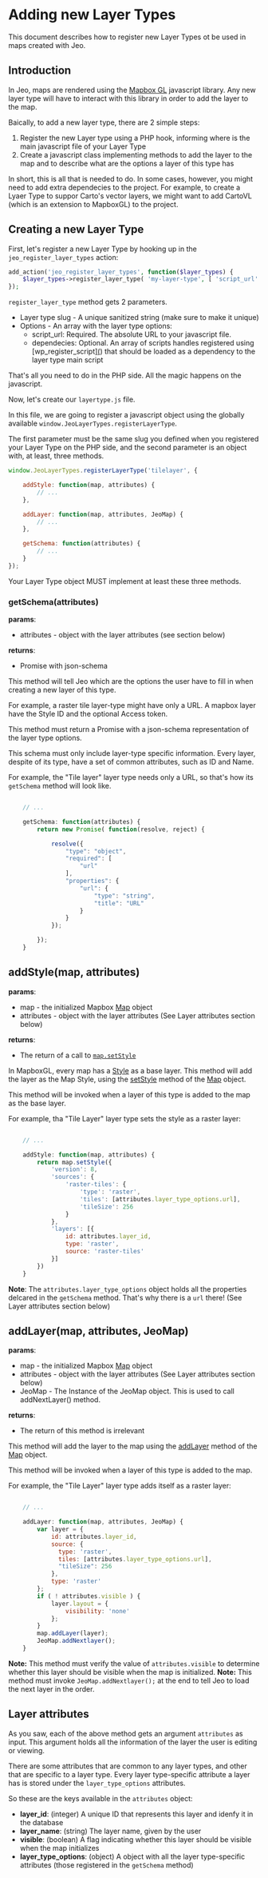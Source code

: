 # Adding new Layer Types

This document describes how to register new Layer Types ot be used in maps created with Jeo.

## Introduction

In Jeo, maps are rendered using the [Mapbox GL](https://docs.mapbox.com/mapbox-gl-js/api/) javascript library. Any new layer type will have to interact with this library in order to add the layer to the map.

Baically, to add a new layer type, there are 2 simple steps:

1. Register the new Layer type using a PHP hook, informing where is the main javascript file of your Layer Type
2. Create a javascript class implementing methods to add the layer to the map and to describe what are the options a layer of this type has

In short, this is all that is needed to do. In some cases, however, you might need to add extra dependecies to the project. For example, to create a Lyaer Type to suppor Carto's vector layers, we might want to add CartoVL (which is an extension to MapboxGL) to the project.

## Creating a new Layer Type

First, let's register a new Layer Type by hooking up in the `jeo_register_layer_types` action:

```PHP
add_action('jeo_register_layer_types', function($layer_types) {
	$layer_types->register_layer_type( 'my-layer-type', [ 'script_url' => plugin_dir_url( __FILE__ ) . '/js/layertype.js' ] );
});

```

`register_layer_type` method gets 2 parameters. 

* Layer type slug - A unique sanitized string (make sure to make it unique)
* Options - An array with the layer type options:
  * script_url: Required. The absolute URL to your javascript file.
  * dependecies: Optional. An array of scripts handles registered using [wp_register_script][(](https://developer.wordpress.org/reference/functions/wp_register_script/)) that should be loaded as a dependency to the layer type main script

That's all you need to do in the PHP side. All the magic happens on the javascript.

Now, let's create our `layertype.js` file. 

In this file, we are going to register a javascript object using the globally available `window.JeoLayerTypes.registerLayerType`.

The first parameter must be the same slug you defined when you registered your Layer Type on the PHP side, and the second parameter is an object with, at least, three methods.

```Javascript
window.JeoLayerTypes.registerLayerType('tilelayer', {

	addStyle: function(map, attributes) {
		// ...
	},

	addLayer: function(map, attributes, JeoMap) {
		// ...
	},

	getSchema: function(attributes) {
		// ...
	}
});
```

Your Layer Type object MUST implement at least these three methods.

### getSchema(attributes)

**params**: 
* attributes - object with the layer attributes (see section below)

**returns**: 
* Promise with json-schema

This method will tell Jeo which are the options the user have to fill in when creating a new layer of this type.

For example, a raster tile layer-type might have only a URL. A mapbox layer have the Style ID and the optional Access token.

This method must return a Promise with a json-schema representation of the layer type options.

This schema must only include layer-type specific information. Every layer, despite of its type, have a set of common attributes, such as ID and Name.

For example, the "Tile layer" layer type needs only a URL, so that's how its `getSchema` method will look like.

```Javascript

	// ...

	getSchema: function(attributes) {
		return new Promise( function(resolve, reject) {

			resolve({
				"type": "object",
				"required": [
					"url"
				],
				"properties": {
					"url": {
						"type": "string",
						"title": "URL"
					}
				}
			});

		});
	}

```

## addStyle(map, attributes)

**params**: 
* map - the initialized Mapbox [Map](https://docs.mapbox.com/mapbox-gl-js/api/#map) object
* attributes - object with the layer attributes (See Layer attributes section below)

**returns**: 
* The return of a call to [`map.setStyle`](https://docs.mapbox.com/mapbox-gl-js/api/#map#setstyle)

In MapboxGL, every map has a [Style](https://docs.mapbox.com/mapbox-gl-js/style-spec/) as a base layer. This method will add the layer as the Map Style, using the [setStyle](https://docs.mapbox.com/mapbox-gl-js/api/#map#setstyle) method of the [Map](https://docs.mapbox.com/mapbox-gl-js/api/#map) object.

This method will be invoked when a layer of this type is added to the map as the base layer.

For example, tha "Tile Layer" layer type sets the style as a raster layer:


```Javascript

	// ...

	addStyle: function(map, attributes) {
		return map.setStyle({
			'version': 8,
			'sources': {
				'raster-tiles': {
					'type': 'raster',
					'tiles': [attributes.layer_type_options.url],
					'tileSize': 256
				}
			},
			'layers': [{
				id: attributes.layer_id,
				type: 'raster',
				source: 'raster-tiles'
			}]
		})
	}

```

**Note**: The `attributes.layer_type_options` object holds all the properties delcared in the `getSchema` method. That's why there is a `url` there! (See Layer attributes section below)

## addLayer(map, attributes, JeoMap)

**params**: 
* map - the initialized Mapbox [Map](https://docs.mapbox.com/mapbox-gl-js/api/#map) object
* attributes - object with the layer attributes (See Layer attributes section below)
* JeoMap - The Instance of the JeoMap object. This is used to call addNextLayer() method.

**returns**: 
* The return of this method is irrelevant

This method will add the layer to the map using the [addLayer](https://docs.mapbox.com/mapbox-gl-js/api/#map#addlayer) method of the [Map](https://docs.mapbox.com/mapbox-gl-js/api/#map) object.

This method will be invoked when a layer of this type is added to the map.

For example, the "Tile Layer" layer type adds itself as a raster layer:


```Javascript

	// ...

	addLayer: function(map, attributes, JeoMap) {
		var layer = {
			id: attributes.layer_id,
			source: {
			  type: 'raster',
			  tiles: [attributes.layer_type_options.url],
			  "tileSize": 256
			},
			type: 'raster'
		};
		if ( ! attributes.visible ) {
			layer.layout = {
				visibility: 'none'
			};
		}
		map.addLayer(layer);
		JeoMap.addNextlayer();
	}

```

**Note:** This method must verify the value of `attributes.visible` to determine whether this layer should be visible when the map is initialized.
**Note:** This method must invoke `JeoMap.addNextlayer();` at the end to tell Jeo to load the next layer in the order.

## Layer attributes

As you saw, each of the above method gets an argument `attributes` as input. This argument holds all the information of the layer the user is editing or viewing.

There are some attributes that are common to any layer types, and other that are specific to a layer type. Every layer type-specific attribute a layer has is stored under the `layer_type_options` attributes.

So these are the keys available in the `attributes` object:

* **layer_id**: (integer) A unique ID that represents this layer and idenfy it in the database
* **layer_name**: (string) The layer name, given by the user
* **visible**: (boolean) A flag indicating whether this layer should be visible when the map initializes
* **layer_type_options**: (object) A object with all the layer type-specific attributes (those registered in the `getSchema` method)

